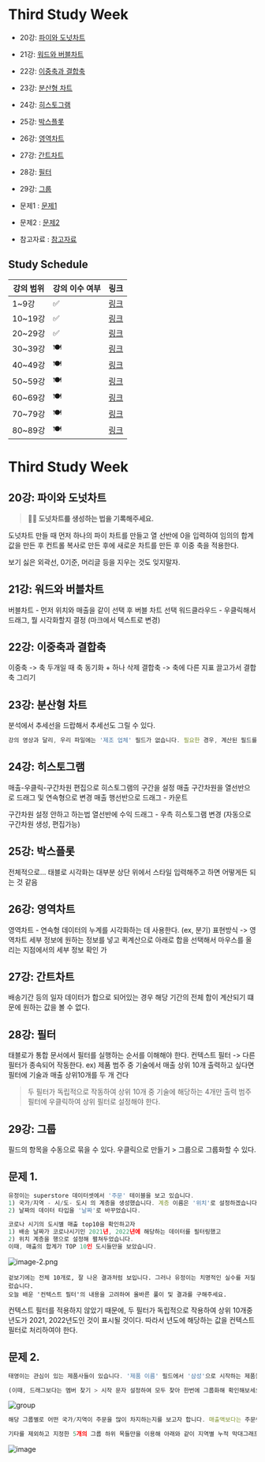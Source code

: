 # Third Study Week

- 20강: [파이와 도넛차트](#20강-파이와-도넛차트)

- 21강: [워드와 버블차트](#21강-워드와-버블차트)

- 22강: [이중축과 결합축](#22강-이중축과-결합축)

- 23강: [분산형 차트](#23강-분산형-차트)

- 24강: [히스토그램](#24강-히스토그램)

- 25강: [박스플롯](#25강-박스플롯)

- 26강: [영역차트](#26강-영역차트)

- 27강: [간트차트](#27강-간트차트)

- 28강: [필터](#28강-필터)

- 29강: [그룹](#29강-그룹)


- 문제1 : [문제1](#문제1)

- 문제2 : [문제2](#문제2)

- 참고자료 : [참고자료](#참고-자료)



## Study Schedule

| 강의 범위     | 강의 이수 여부 | 링크                                                                                                        |
|--------------|---------|-----------------------------------------------------------------------------------------------------------|
| 1~9강        |  ✅      | [링크](https://youtu.be/3ovkUe-TP1w?si=CRjj99Qm300unSWt)       |
| 10~19강      | ✅      | [링크](https://www.youtube.com/watch?v=AXkaUrJs-Ko&list=PL87tgIIryGsa5vdz6MsaOEF8PK-YqK3fz&index=75)       |
| 20~29강      | ✅      | [링크](https://www.youtube.com/watch?v=Qcl4l6p-gHM)      |
| 30~39강      | 🍽️      | [링크](https://www.youtube.com/watch?v=e6J0Ljd6h44&list=PL87tgIIryGsa5vdz6MsaOEF8PK-YqK3fz&index=55)       |
| 40~49강      | 🍽️      | [링크](https://www.youtube.com/watch?v=AXkaUrJs-Ko&list=PL87tgIIryGsa5vdz6MsaOEF8PK-YqK3fz&index=45)       |
| 50~59강      | 🍽️      | [링크](https://www.youtube.com/watch?v=AXkaUrJs-Ko&list=PL87tgIIryGsa5vdz6MsaOEF8PK-YqK3fz&index=35)       |
| 60~69강      | 🍽️      | [링크](https://www.youtube.com/watch?v=AXkaUrJs-Ko&list=PL87tgIIryGsa5vdz6MsaOEF8PK-YqK3fz&index=25)       |
| 70~79강      | 🍽️      | [링크](https://www.youtube.com/watch?v=AXkaUrJs-Ko&list=PL87tgIIryGsa5vdz6MsaOEF8PK-YqK3fz&index=15)       |
| 80~89강      | 🍽️      | [링크](https://www.youtube.com/watch?v=AXkaUrJs-Ko&list=PL87tgIIryGsa5vdz6MsaOEF8PK-YqK3fz&index=5)        |


<!-- 여기까진 그대로 둬 주세요-->
<!-- 이 안에 들어오는 텍스트는 주석입니다. -->

# Third Study Week

## 20강: 파이와 도넛차트
<!-- 파이와 도넛차트에 관해 배우게 된 점을 적어주세요 -->

> **🧞‍♀️ 도넛차트를 생성하는 법을 기록해주세요.**

도넛차트 만들 때 먼저 하나의 파이 차트를 만들고 
열 선반에 0을 입력하여 임의의 합계값을 만든 후 컨트롤 복사로 만든 후에
새로운 차트를 만든 후 이중 축을 적용한다.

보기 싫은 외곽선, 0기준, 머리글 등을 지우는 것도 잊지말자.

## 21강: 워드와 버블차트
<!-- 워드와 버블차트에 관해 배우게 된 점을 적어주세요 -->
버블차트 - 먼저 위치와 매출을 같이 선택 후 버블 차트 선택
워드클라우드 - 우클릭해서 드래그, 뭘 시각화할지 결정 (마크에서 텍스트로 변경)

## 22강: 이중축과 결합축
<!-- 이중축과 결합축에 관해 배우게 된 점을 적어주세요 -->
이중축 -> 축 두개일 때 축 동기화 + 하나 삭제
결합축 -> 축에 다른 지표 끌고가서 결합축 그리기 

## 23강: 분산형 차트
<!-- 분산형 차트에 관해 배우게 된 점을 적어주세요 -->
분석에서 추세선을 드랍해서 추세선도 그릴 수 있다.

```js
강의 영상과 달리, 우리 파일에는 '제조 업체' 필드가 없습니다. 필요한 경우, 계산된 필드를 이용해 'SPLIT([제품 이름], ' ', 1)'를 '제조 업체'로 정의하시고 세부 정보에 놓아주세요.
```

## 24강: 히스토그램
<!-- 히스토그램에 관해 배우게 된 점을 적어주세요 -->
매출-우클릭-구간차원 편집으로 히스토그램의 구간을 설정
매출 구간차원을 열선반으로 드래그 및 연속형으로 변경
매출 행선반으로 드래그 - 카운트

구간차원 설정 안하고 하는법
열선반에 수익 드래그 - 우측 히스토그램 변경 (자동으로 구간차원 생성, 편집가능)


## 25강: 박스플롯
<!-- 박스플롯에 관해 배우게 된 점을 적어주세요 -->

전체적으로... 태블로 시각화는 대부분 상단 위에서 스타일 입력해주고 하면 어떻게든 되는 것 같음

## 26강: 영역차트
<!-- 영역차트에 관해 배우게 된 점을 적어주세요 -->

영역차트 - 연속형 데이터의 누계를 시각화하는 데 사용한다. (ex, 분기)
표현방식 -> 영역차트
세부 정보에 원하는 정보를 넣고 퀵계산으로 아래로 합을 선택해서 마우스를 올리는 지점에서의 세부 정보 확인 가

## 27강: 간트차트
<!-- 간트차트에 관해 배우게 된 점을 적어주세요 -->
배송기간 등의 일자 데이터가 합으로 되어있는 경우 해당 기간의 전체 합이 계산되기 떄문에 원하는 값을 볼 수 없다.

## 28강: 필터
<!-- 필터에 관해 배우게 된 점을 적어주세요 -->
태블로가 통합 문서에서 필터를 실행하는 순서를 이해해야 한다.
컨텍스트 필터 -> 다른 필터가 종속되어 작동한다.
ex) 제품 범주 중 기술에서 매출 상위 10개 출력하고 싶다면 필터에 기술과 매출 상위10개를 두 개 건다
> 두 필터가 독립적으로 작동하여 상위 10개 중 기술에 해당하는 4개만 출력
> 범주 필터에 우클릭하여 상위 필터로 설정해야 한다.



## 29강: 그룹
<!-- 그룹에 관해 배우게 된 점을 적어주세요 -->
필드의 항목을 수동으로 묶을 수 있다.
우클릭으로 만들기 > 그룹으로 그룹화할 수 있다.

## 문제 1.

```js
유정이는 superstore 데이터셋에서 '주문' 테이블을 보고 있습니다.
1) 국가/지역 - 시/도- 도시 의 계층을 생성했습니다. 계층 이름은 '위치'로 설정하겠습니다.
2) 날짜의 데이터 타입을 '날짜'로 바꾸었습니다.

코로나 시기의 도시별 매출 top10을 확인하고자
1) 배송 날짜가 코로나시기인 2021년, 2022년에 해당하는 데이터를 필터링했고
2) 위치 계층을 행으로 설정해 펼쳐두었습니다.
이때, 매출의 합계가 TOP 10인 도시들만을 보았습니다.
```

![image-2.png](https://github.com/yousrchive/tableau/blob/main/study/img/1st%20study/image-4.png?raw=true)

```
겉보기에는 전체 10개로, 잘 나온 결과처럼 보입니다. 그러나 유정이는 치명적인 실수를 저질렀습니다.
오늘 배운 '컨텍스트 필터'의 내용을 고려하여 올바른 풀이 및 결과를 구해주세요.
```
컨텍스트 필터를 적용하지 않았기 때문에, 두 필터가 독립적으로 작용하여 상위 10개중 년도가 2021, 2022년도인 것이 표시될 것이다.
따라서 년도에 해당하는 값을 컨텍스트 필터로 처리하여야 한다.


<!-- DArt-B superstore가 아닌 개인 superstore 파일을 사용했다면 값이 다르게 표시될 수 있습니다.-->

## 문제 2.

```js
태영이는 관심이 있는 제품사들이 있습니다. '제품 이름' 필드에서 '삼성'으로 시작하는 제품들을 'Samsung group'으로, 'Apple'으로 시작하는 제품들을 'Apple group'으로, 'Canon'으로 시작하는 제품들을 'Canon group'으로, 'HP'로 시작하는 제품들을 'HP group', 'Logitech'으로 시작하는 제품들을 'Logitech group'으로 그룹화해서 보려고 합니다. 나머지는 기타로 설정해주세요. 이 그룹화를 명명하는 필드는 'Product Name Group'으로 설정해주세요.

(이때, 드래그보다는 멤버 찾기 > 시작 문자 설정하여 모두 찾아 한번에 그룹화해 확인해보세요.)
```

![group](https://github.com/yousrchive/BUSINESS-INTELLIGENCE-TABLEAU/blob/main/study/img/3rd%20study/%E1%84%89%E1%85%B3%E1%84%8F%E1%85%B3%E1%84%85%E1%85%B5%E1%86%AB%E1%84%89%E1%85%A3%E1%86%BA%202024-09-18%20%E1%84%8B%E1%85%A9%E1%84%92%E1%85%AE%204.33.47.png?raw=true)

```js
해당 그룹별로 어떤 국가/지역이 주문을 많이 차지하는지를 보고자 합니다. 매출액보다는 주문량을 보고 싶으므로, 주문Id의 카운트로 계산하겠습니다.

기타를 제외하고 지정한 5개의 그룹 하위 목들만을 이용해 아래와 같이 지역별 누적 막대그래프를 그려봐주세요.
```

![image](https://github.com/yousrchive/BUSINESS-INTELLIGENCE-TABLEAU/blob/main/study/img/3rd%20study/%E1%84%89%E1%85%B3%E1%84%8F%E1%85%B3%E1%84%85%E1%85%B5%E1%86%AB%E1%84%89%E1%85%A3%E1%86%BA%202024-09-18%20%E1%84%8B%E1%85%A9%E1%84%92%E1%85%AE%204.37.55.png?raw=true)
